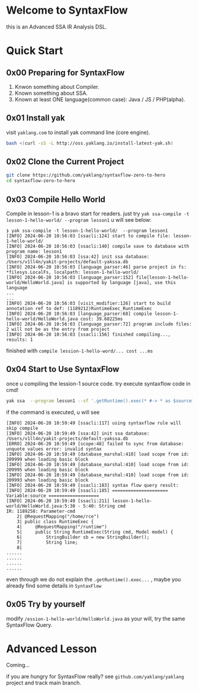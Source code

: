 # Welcome to SyntaxFlow

this is an Advanced SSA IR Analysis DSL.

# Quick Start

## 0x00 Preparing for SyntaxFlow

1. Knwon something about Compiler.
1. Known something about SSA.
1. Known at least ONE language(common case): Java / JS / PHP(alpha).

## 0x01 Install yak

visit `yaklang.com` to install yak command line (core engine).


```bash
bash <(curl -sS -L http://oss.yaklang.io/install-latest-yak.sh)
```


## 0x02 Clone the Current Project 

```bash
git clone https://github.com/yaklang/syntaxflow-zero-to-hero
cd syntaxflow-zero-to-hero
```

## 0x03 Compile Hello World

Compile in lesson-1 is a bravo start for readers. just try `yak ssa-compile -t lesson-1-hello-world/ --program lesson1` u will see below:

```
❯ yak ssa-compile -t lesson-1-hello-world/  --program lesson1
[INFO] 2024-06-20 10:56:03 [ssacli:124] start to compile file: lesson-1-hello-world/
[INFO] 2024-06-20 10:56:03 [ssacli:140] compile save to database with program name: lesson1
[INFO] 2024-06-20 10:56:03 [ssa:42] init ssa database: /Users/v1ll4n/yakit-projects/default-yakssa.db
[INFO] 2024-06-20 10:56:03 [language_parser:46] parse project in fs: *filesys.LocalFs, localpath: lesson-1-hello-world/
[INFO] 2024-06-20 10:56:03 [language_parser:152] file[lesson-1-hello-world/HelloWorld.java] is supported by language [java], use this language
...
...
[INFO] 2024-06-20 10:56:03 [visit_modifier:126] start to build annotation ref to def: (1189212)RuntimeExec_RuntimeExec
[INFO] 2024-06-20 10:56:03 [language_parser:68] compile lesson-1-hello-world/HelloWorld.java cost: 39.68225ms
[INFO] 2024-06-20 10:56:03 [language_parser:72] program include files: 2 will not be as the entry from project
[INFO] 2024-06-20 10:56:03 [ssacli:156] finished compiling..., results: 1
```

finished with `compile lession-1-hello-word/... cost ...ms`

## 0x04 Start to Use SyntaxFlow

once u compiling the lession-1 source code. try execute syntaxflow code in cmd!

```bash
yak ssa  --program lesson1 --sf '.getRuntime().exec(* #-> * as $source)'
```

if the command is executed, u will see

```
[INFO] 2024-06-20 10:59:49 [ssacli:117] using syntaxflow rule will skip compile
[INFO] 2024-06-20 10:59:49 [ssa:42] init ssa database: /Users/v1ll4n/yakit-projects/default-yakssa.db
[ERRO] 2024-06-20 10:59:49 [scope:48] failed to sync from database: unquote values error: invalid syntax
[INFO] 2024-06-20 10:59:49 [database_marshal:410] load scope from id: 209999 when loading basic block
[INFO] 2024-06-20 10:59:49 [database_marshal:410] load scope from id: 209995 when loading basic block
[INFO] 2024-06-20 10:59:49 [database_marshal:410] load scope from id: 209993 when loading basic block
[INFO] 2024-06-20 10:59:49 [ssacli:183] syntax flow query result:
[INFO] 2024-06-20 10:59:49 [ssacli:185] ===================== Variable:source ===================
[INFO] 2024-06-20 10:59:49 [ssacli:211] lesson-1-hello-world/HelloWorld.java:5:30 - 5:40: String cmd
IR: 1189258: Parameter-cmd
    2| @RequestMapping("/home/rce")
    3| public class RuntimeExec {
    4|     @RequestMapping("/runtime")
    5|     public String RuntimeExec(String cmd, Model model) {
    6|         StringBuilder sb = new StringBuilder();
    7|         String line;
    8|
......
......
......
......
```

even through we do not explain the `.getRuntime().exec...` , maybe you already find some details in `SyntaxFlow`

## 0x05 Try by yourself

modify `/ession-1-hello-world/HelloWorld.java` as your will, try the same SyntaxFlow Query.

# Advanced Lesson

Coming...

if you are hungry for SyntaxFlow really? see `github.com/yaklang/yaklang` project and track main branch.